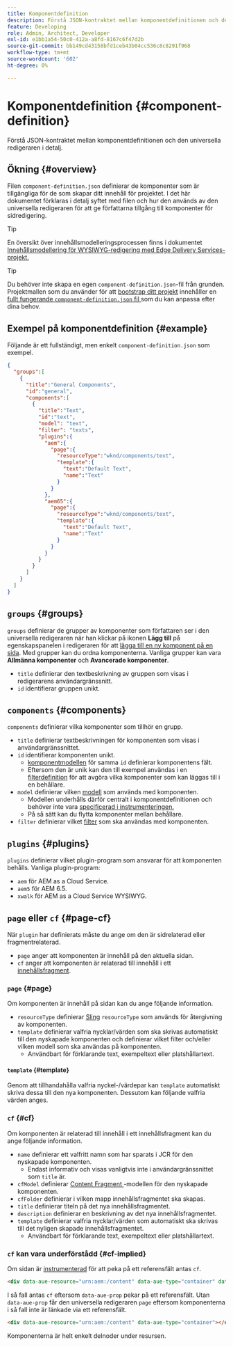 ```yaml
---
title: Komponentdefinition
description: Förstå JSON-kontraktet mellan komponentdefinitionen och den universella redigeraren i detalj.
feature: Developing
role: Admin, Architect, Developer
exl-id: e1bb1a54-50c0-412a-a8fd-8167c6f47d2b
source-git-commit: bb149cd43158bfd1ceb43b04cc536c8c8291f968
workflow-type: tm+mt
source-wordcount: '602'
ht-degree: 0%

---
```


# Komponentdefinition {#component-definition}

Förstå JSON-kontraktet mellan komponentdefinitionen och den universella redigeraren i detalj.

## Ökning {#overview}

Filen `component-definition.json` definierar de komponenter som är tillgängliga för de som skapar ditt innehåll för projektet. I det här dokumentet förklaras i detalj syftet med filen och hur den används av den universella redigeraren för att ge författarna tillgång till komponenter för sidredigering.

>[!TIP]
>
>En översikt över innehållsmodelleringsprocessen finns i dokumentet [Innehållsmodellering för WYSIWYG-redigering med Edge Delivery Services-projekt.](https://www.aem.live/developer/component-model-definitions)

>[!TIP]
>
>Du behöver inte skapa en egen `component-definition.json`-fil från grunden. Projektmallen som du använder för att [bootstrap ditt projekt](https://www.aem.live/developer/ue-tutorial) innehåller en [fullt fungerande `component-definition.json` fil ](https://github.com/adobe-rnd/aem-boilerplate-xwalk/blob/main/component-definition.json) som du kan anpassa efter dina behov.

## Exempel på komponentdefinition {#example}

Följande är ett fullständigt, men enkelt `component-definition.json` som exempel.

```json
{
  "groups":[
    {
      "title":"General Components",
      "id":"general",
      "components":[
        {
          "title":"Text",
          "id":"text",
          "model": "text",
          "filter": "texts",
          "plugins":{
            "aem":{
              "page":{
                "resourceType":"wknd/components/text",
                "template":{
                  "text":"Default Text",
                  "name":"Text"
                }
              }
            },
            "aem65":{
              "page":{
                "resourceType":"wknd/components/text",
                "template":{
                  "text":"Default Text",
                  "name":"Text"
                }
              }
            }
          }
        }
      ]
    }
  ]
}
```

## `groups` {#groups}

`groups` definierar de grupper av komponenter som författaren ser i den universella redigeraren när han klickar på ikonen **Lägg till** på egenskapspanelen i redigeraren för att [lägga till en ny komponent på en sida](/help/sites-cloud/authoring/universal-editor/authoring.md#adding-components). Med grupper kan du ordna komponenterna. Vanliga grupper kan vara **Allmänna komponenter** och **Avancerade komponenter**.

* `title` definierar den textbeskrivning av gruppen som visas i redigerarens användargränssnitt.
* `id` identifierar gruppen unikt.

## `components` {#components}

`components` definierar vilka komponenter som tillhör en grupp.

* `title` definierar textbeskrivningen för komponenten som visas i användargränssnittet.
* `id` identifierar komponenten unikt.
   * [komponentmodellen](/help/implementing/universal-editor/field-types.md#model-structure) för samma `id` definierar komponentens fält.
   * Eftersom den är unik kan den till exempel användas i en [filterdefinition](/help/implementing/universal-editor/filtering.md) för att avgöra vilka komponenter som kan läggas till i en behållare.
* `model` definierar vilken [modell](/help/implementing/universal-editor/field-types.md#model-structure) som används med komponenten.
   * Modellen underhålls därför centralt i komponentdefinitionen och behöver inte vara [specificerad i instrumenteringen.](/help/implementing/universal-editor/field-types.md#instrumentation)
   * På så sätt kan du flytta komponenter mellan behållare.
* `filter` definierar vilket [filter](/help/implementing/universal-editor/filtering.md) som ska användas med komponenten.

## `plugins` {#plugins}

`plugins` definierar vilket plugin-program som ansvarar för att komponenten behålls. Vanliga plugin-program:

* `aem` för AEM as a Cloud Service.
* `aem5` för AEM 6.5.
* `xwalk` för AEM as a Cloud Service WYSIWYG.

## `page` eller `cf` {#page-cf}

När `plugin` har definierats måste du ange om den är sidrelaterad eller fragmentrelaterad.

* `page` anger att komponenten är innehåll på den aktuella sidan.
* `cf` anger att komponenten är relaterad till innehåll i ett [innehållsfragment](/help/assets/content-fragments/content-fragments.md).

### `page` {#page}

Om komponenten är innehåll på sidan kan du ange följande information.

* `resourceType` definierar [Sling](/help/implementing/developing/introduction/sling-cheatsheet.md) `resourceType` som används för återgivning av komponenten.
* `template` definierar valfria nycklar/värden som ska skrivas automatiskt till den nyskapade komponenten och definierar vilket filter och/eller vilken modell som ska användas på komponenten.
   * Användbart för förklarande text, exempeltext eller platshållartext.

#### `template` {#template}

Genom att tillhandahålla valfria nyckel-/värdepar kan `template` automatiskt skriva dessa till den nya komponenten. Dessutom kan följande valfria värden anges.

### `cf` {#cf}

Om komponenten är relaterad till innehåll i ett innehållsfragment kan du ange följande information.

* `name` definierar ett valfritt namn som har sparats i JCR för den nyskapade komponenten.
   * Endast informativ och visas vanligtvis inte i användargränssnittet som `title` är.
* `cfModel` definierar [ Content Fragment ](/help/assets/content-fragments/content-fragments-models.md)-modellen för den nyskapade komponenten.
* `cfFolder` definierar i vilken mapp innehållsfragmentet ska skapas.
* `title` definierar titeln på det nya innehållsfragmentet.
* `description` definierar en beskrivning av det nya innehållsfragmentet.
* `template` definierar valfria nycklar/värden som automatiskt ska skrivas till det nyligen skapade innehållsfragmentet.
   * Användbart för förklarande text, exempeltext eller platshållartext.

### `cf` kan vara underförstådd {#cf-implied}

Om sidan är [instrumenterad](/help/implementing/universal-editor/getting-started.md#instrument-page) för att peka på ett referensfält antas `cf`.

```html
<div data-aue-resource="urn:aem:/content" data-aue-type="container" data-aue-prop="field"></div>
```

I så fall antas `cf` eftersom `data-aue-prop` pekar på ett referensfält. Utan `data-aue-prop` får den universella redigeraren `page` eftersom komponenterna i så fall inte är länkade via ett referensfält.

```html
<div data-aue-resource="urn:aem:/content" data-aue-type="container"></div>
```

Komponenterna är helt enkelt delnoder under resursen.
